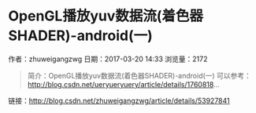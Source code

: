 # OpenGL播放yuv数据流(着色器SHADER)-android(一)
作者：zhuweigangzwg
日期：2017-03-20 14:33
浏览量：2172
> 简介：OpenGL播放yuv数据流(着色器SHADER)-android(一)
可以参考：http://blog.csdn.net/ueryueryuery/article/details/1760818...

 链接：http://blog.csdn.net/zhuweigangzwg/article/details/53927841
